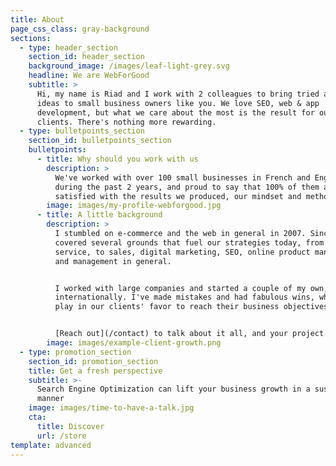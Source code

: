```yaml
---
title: About
page_css_class: gray-background
sections:
  - type: header_section
    section_id: header_section
    background_image: /images/leaf-light-grey.svg
    headline: We are WebForGood
    subtitle: >
      Hi, my name is Riad and I work with 2 colleagues to bring tried and tested
      ideas to small business owners like you. We love SEO, web & app
      development, but what we care about the most is the result for our
      clients. There's nothing more rewarding.
  - type: bulletpoints_section
    section_id: bulletpoints_section
    bulletpoints:
      - title: Why should you work with us
        description: >
          We've worked with over 100 small businesses in French and English
          during the past 2 years, and proud to say that 100% of them are very
          satisfied with the results we produced, our mindset and methods. 
        image: images/my-profile-webforgood.jpg
      - title: A little background
        description: >
          I stumbled on e-commerce and the web in general in 2007. Since then I
          covered several grounds that fuel our strategies today, from customer
          service, to sales, digital marketing, SEO, online product management
          and management in general. 


          I worked with large companies and started a couple of my own,
          internationally. I've made mistakes and had fabulous wins, which will
          play in our clients' favor to reach their business objectives. 


          [Reach out](/contact) to talk about it all, and your project. 
        image: images/example-client-growth.png
  - type: promotion_section
    section_id: promotion_section
    title: Get a fresh perspective
    subtitle: >-
      Search Engine Optimization can lift your business growth in a sustainable
      manner
    image: images/time-to-have-a-talk.jpg
    cta:
      title: Discover
      url: /store
template: advanced
---
```

